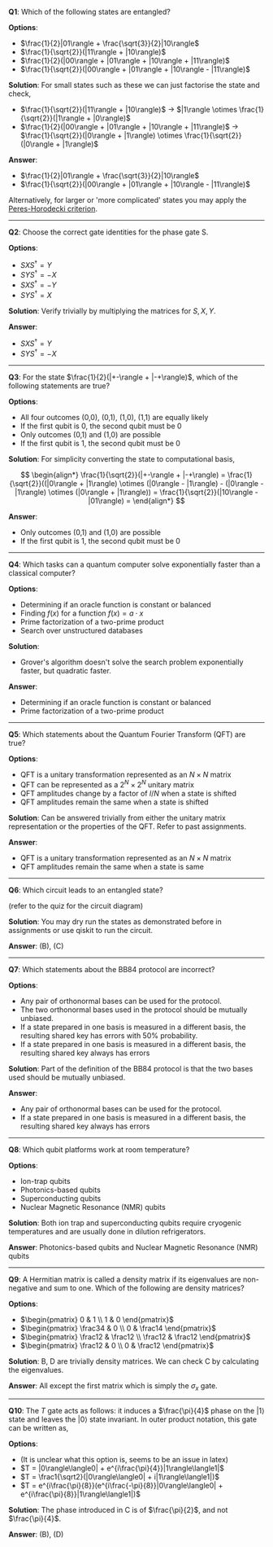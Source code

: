 **Q1**: Which of the following states are entangled?

**Options**:
- $\frac{1}{2}|01\rangle + \frac{\sqrt{3}}{2}|10\rangle$
- $\frac{1}{\sqrt{2}}(|11\rangle + |10\rangle)$
- $\frac{1}{2}(|00\rangle + |01\rangle + |10\rangle + |11\rangle)$
- $\frac{1}{\sqrt{2}}(|00\rangle + |01\rangle + |10\rangle - |11\rangle)$

**Solution**: For small states such as these we can just factorise the state and check,
- $\frac{1}{\sqrt{2}}(|11\rangle + |10\rangle)$ &rarr; $|1\rangle \otimes \frac{1}{\sqrt{2}}(|1\rangle + |0\rangle)$
- $\frac{1}{2}(|00\rangle + |01\rangle + |10\rangle + |11\rangle)$ &rarr; $\frac{1}{\sqrt{2}}(|0\rangle + |1\rangle) \otimes \frac{1}{\sqrt{2}}(|0\rangle + |1\rangle)$

**Answer**:
- $\frac{1}{2}|01\rangle + \frac{\sqrt{3}}{2}|10\rangle$
- $\frac{1}{\sqrt{2}}(|00\rangle + |01\rangle + |10\rangle - |11\rangle)$

Alternatively, for larger or 'more complicated' states you may apply the [Peres-Horodecki criterion](https://en.wikipedia.org/wiki/Peres%E2%80%93Horodecki_criterion).

---

**Q2**: Choose the correct gate identities for the phase gate S.

**Options**:
- $SXS^\dagger = Y$
- $SYS^\dagger = -X$
- $SXS^\dagger = -Y$
- $SYS^\dagger = X$

**Solution**: Verify trivially by multiplying the matrices for $S, X, Y$.

**Answer**:
- $SXS^\dagger = Y$
- $SYS^\dagger = -X$

---

**Q3**: For the state $\frac{1}{2}(|+-\rangle + |-+\rangle)$, which of the following statements are true?

**Options**:
- All four outcomes (0,0), (0,1), (1,0), (1,1) are equally likely
- If the first qubit is 0, the second qubit must be 0
- Only outcomes (0,1) and (1,0) are possible
- If the first qubit is 1, the second qubit must be 0

**Solution**: For simplicity converting the state to computational basis,

$$
\begin{align*}
\frac{1}{\sqrt{2}}(|+-\rangle + |-+\rangle) =
\frac{1}{\sqrt{2}}((|0\rangle + |1\rangle) \otimes (|0\rangle - |1\rangle) - (|0\rangle - |1\rangle) \otimes (|0\rangle + |1\rangle)) =
\frac{1}{\sqrt{2}}(|10\rangle - |01\rangle) =
\end{align*}
$$

**Answer**:
- Only outcomes (0,1) and (1,0) are possible
- If the first qubit is 1, the second qubit must be 0

---

**Q4**: Which tasks can a quantum computer solve exponentially faster than a classical computer?

**Options**:
- Determining if an oracle function is constant or balanced
- Finding $f(x)$ for a function $f(x) = a \cdot x$
- Prime factorization of a two-prime product
- Search over unstructured databases

**Solution**:
- Grover's algorithm doesn't solve the search problem exponentially faster, but quadratic faster.

**Answer**:
- Determining if an oracle function is constant or balanced
- Prime factorization of a two-prime product

---

**Q5**: Which statements about the Quantum Fourier Transform (QFT) are true?

**Options**:
- QFT is a unitary transformation represented as an $N \times N$ matrix
- QFT can be represented as a $2^N\times2^N$ unitary matrix
- QFT amplitudes change by a factor of $l/N$ when a state is shifted
- QFT amplitudes remain the same when a state is shifted

**Solution**: Can be answered trivially from either the unitary matrix representation or the properties of the QFT. Refer to past assignments.

**Answer**:
- QFT is a unitary transformation represented as an $N \times N$ matrix
- QFT amplitudes remain the same when a state is same

---

**Q6**: Which circuit leads to an entangled state?

(refer to the quiz for the circuit diagram)

**Solution**: You may dry run the states as demonstrated before in assignments or use qiskit to run the circuit.

**Answer**: (B), (C)

---

**Q7**: Which statements about the BB84 protocol are incorrect?

**Options**:
- Any pair of orthonormal bases can be used for the protocol.
- The two orthonormal bases used in the protocol should be mutually unbiased.
- If a state prepared in one basis is measured in a different basis, the resulting shared key has errors with 50% probability.
- If a state prepared in one basis is measured in a different basis, the resulting shared key always has errors

**Solution**: Part of the definition of the BB84 protocol is that the two bases used should be mutually unbiased.

**Answer**:
- Any pair of orthonormal bases can be used for the protocol.
- If a state prepared in one basis is measured in a different basis, the resulting shared key always has errors

---

**Q8**: Which qubit platforms work at room temperature?

**Options**:
- Ion-trap qubits
- Photonics-based qubits
- Superconducting qubits
- Nuclear Magnetic Resonance (NMR) qubits

**Solution**: Both ion trap and superconducting qubits require cryogenic temperatures and are usually done in dilution refrigerators.

**Answer**: Photonics-based qubits and Nuclear Magnetic Resonance (NMR) qubits

---

**Q9**: A Hermitian matrix is called a density matrix if its eigenvalues are non-negative and sum to one. Which of the following are density matrices?

**Options**:
- $\begin{pmatrix} 0 & 1 \\ 1 & 0 \end{pmatrix}$
- $\begin{pmatrix} \frac34 & 0 \\ 0 & \frac14 \end{pmatrix}$
- $\begin{pmatrix} \frac12 & \frac12 \\ \frac12 & \frac12 \end{pmatrix}$
- $\begin{pmatrix} \frac12 & 0 \\ 0 & \frac12 \end{pmatrix}$

**Solution**: B, D are trivially density matrices. We can check C by calculating the eigenvalues.

**Answer**: All except the first matrix which is simply the $\sigma_x$ gate.


---

**Q10**: The $T$ gate acts as follows: it induces a $\frac{\pi}{4}$ phase on the $|1\rangle$ state and leaves the $|0\rangle$ state invariant. In outer product notation, this gate can be written as,

**Options**:
- (It is unclear what this option is, seems to be an issue in latex)
- $T = |0\rangle\langle0| + e^{i\frac{\pi}{4}}|1\rangle\langle1|$
- $T = \frac1{\sqrt2}(|0\rangle\langle0| + i|1\rangle\langle1|)$
- $T = e^{i\frac{\pi}{8}}(e^{i\frac{-\pi}{8}}|0\rangle\langle0| + e^{i\frac{\pi}{8}}|1\rangle\langle1|)$

**Solution**: The phase introduced in C is of $\frac{\pi}{2}$, and not $\frac{\pi}{4}$.

**Answer**: (B), (D)
